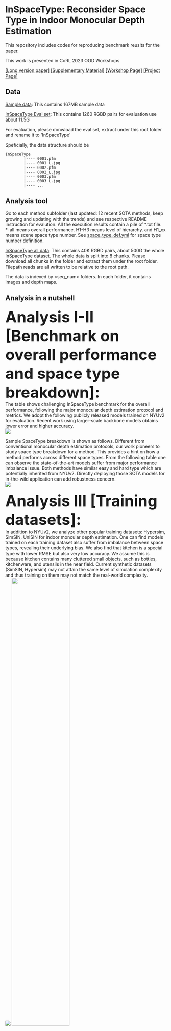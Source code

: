 # <div align=""> InSpaceType: Reconsider Space Type in Indoor Monocular Depth Estimation </div>

This repository includes codes for reproducing benchmark reuslts for the paper.

This work is presented in CoRL 2023 OOD Workshops

[[Long version paper]](https://arxiv.org/abs/2309.13516) [[Supplementary Material]](https://drive.google.com/file/d/1KO2xJ7e9WoSdeiEkBXDAQwjZnuSKvNXm/view?usp=sharing) [[Workshop Page]](https://openreview.net/forum?id=SYz0lN3n0H) [[Project Page]](https://depthcomputation.github.io/DepthPublic/)

## <div align="">Data</div>

[Sample data](https://drive.google.com/file/d/1ePsiverqYofCwuZJv98tLPWSj8bNU3ne/view?usp=sharing): This contains 167MB sample data

[InSpaceType Eval set](https://drive.google.com/file/d/1d3DiLPVEEk-hRvhaEfSK6adu5DPBdlF-/view?usp=sharing): This contains 1260 RGBD pairs for evaluation use about 11.5G

For evaluation, please donwload the eval set, extract under this root folder and rename it to 'InSpaceType'

Speficially, the data structure should be

```
InSpaceType
        |---- 0001.pfm
        |---- 0001_L.jpg
        |---- 0002.pfm
        |---- 0002_L.jpg
        |---- 0003.pfm
        |---- 0003_L.jpg
        |---- ...
```

## <div align="">Analysis tool</div>

Go to each method subfolder (last updated: 12 recent SOTA methods, keep growing and updating with the trends) and see respective README instruction for evalution. All the execution results contain a pile of *.txt file. *-all means overall performance. H1-H3 means level of hierarchy. and H1_xx means scene space type number. See [space_type_def.yml](https://github.com/DepthComputation/InSpaceType_Benchmark/blob/main/space_type_def.yml) for space type number definition.


[InSpaceType all data](https://drive.google.com/drive/folders/1EjdInytpvYWBT3BmQIDsTzFyP0dngP1U?usp=sharing): This contains 40K RGBD pairs, about 500G the whole InSpaceType dataset. The whole data is split into 8 chunks. Please download all chunks in the folder and extract them under the root folder. Filepath reads are all written to be relative to the root path.

The data is indexed by <seq_num> folders. In each folder, it contains images and depth maps.




## <div align="">Analysis in a nutshell</div>

<font size="45"> **Analysis I-II [Benchmark on overall performance and space type breakdown]:**</font><br>
The table shows challenging InSpaceType benchmark for the overall performance, following the major monocular depth estimation protocol and metrics. We adopt the following publicly released models trained on NYUv2 for evaluation. Recent work using larger-scale backbone models obtains lower error and higher accuracy.<br>
<img src='pics/overall.png'><br>

Sample SpaceType breakdown is shown as follows. Different from conventional monocular depth estimation protocols, our work pioneers to study space type breakdown for a method. This provides a hint on how a method performs across different space types. From the following table one can observe the state-of-the-art models suffer from major performance imbalance issue. Both methods have similar easy and hard type which are potentially inherited from NYUv2. Directly deploying those SOTA models for in-the-wild application can add robustness concern.<br>
<img src='pics/type.png'><br>

<font size="45">**Analysis III [Training datasets]:**</font><br>
In addition to NYUv2, we analyze other popular training datasets: Hypersim, SimSIN, UniSIN for indoor moncular depth estimation. One can find models trained on each training dataset also suffer from imbalance between space types, revealing their underlying bias. We also find that kitchen is a special type with lower RMSE but also very low accuracy. We assume this is because kitchen contains many cluttered small objects, such as bottles, kitchenware, and utensils in the near field. Current synthetic datasets (SimSIN, Hypersim) may not attain the same level of simulation complexity and thus training on them may not match the real-world complexity.<br>
<img src='pics/dataset-1.png'>
<img src='pics/dataset-2.png' width=60%>
<br>

<font size="45">**Analysis IV-V [Dataset fitting and bias mitigation]:**</font><br>
We first creat a larger InSpaceType training set and study a dataset fitting problem. This aims to show how each space type fits when training all the types together and attempts to observe concordance between types. From the table large room and lounge are large-size spaces and naturally result in slightly higher RMSE. It is worth noting that there is an apparent trend: for errors, larger rooms and longer ranges tend to have a higher estimation error; for accuracy, arbitrarily arranged small objects in the near field are challenging, a frequent scenario for kitchen.<br>
<img src='pics/fitting.png' width=75%>
<br>

We then study three different strategies to alleviate type imbalanceL meta-learning (ML), class reweighting (CR), and class-balance sampler (CBS). One can find CBS and ML are better strategies to attain lower standard deviation across types (t-STD) and better overall performance. Though CR attains lower t-STD, its overall performance drop as well. This is because CR could harm head-class performances as observed in literature.<br>
<img src='pics/mitigation.png' width=75%><br>


<font size="45">**Analysis VI [Intra-group generalization]**</font><br>
We next investigate generalization to unseen types. We divide the whole InSpaceType training set into different splits, train on each division, and then evaluate on InSpaceType eval split. The whole training set is divided into three groups based on similarity between types and concerns a situation where one collects training data almost in the same functionality that matches the primary application scenarios without considering different user scenarios. The left half shows generalization to other types, and the right half shows evaluation on different depth ranges. Training on specific groups can produce good performance on its dedicated types. However, one can observe training on only some types encounters severe issues in generalization to other unseen types, which further reveal high variation between different indoor environments, and pretrained knowledge on some types may not easily transfer to other types.<br>
<img src='pics/group.png'><br>

<font size="45">**Conclusion:**</font><br>
Unlike previous methods that focus on algorithmic developments, we are the first work to consider space types in indoor monocular depth estimation for robustness and practicability in deployment. We point out limitations in previous evaluations where performance variances across types are overlooked and present a novel dataset, InSpaceType, along with a hierarchical space type definition to facilitate our study. We give thorough studies to analyze and benchmark performance based on space types. Ten high-performing methods are examined, and we find they suffer from severe performance imbalance between space types. We analyze a total of 4 training datasets and enumerate their strength and weakness space types. 3 popular strategies, namely, class reweighting, type-balanced sampler, and meta-learning, are studied to mitigate imbalance. Further, we find generalization to unseen space types challenging due to high diversity of objects and mismatched scales across types. Overall, this work pursues a practical purpose and emphasizes the importance of this usually overlooked factor- space type in indoor environments. We call for attention to safety concerns for model deployment without considering performance variance across space types.<br>

<font size="45">**Sample heirarchy labeling and breakdown**</font><br>
<img src='pics/heirarchy.png'>


Please refer to the paper and the supplementary for the full results.

## <div align="">Bibtex</div>

If you find our work useful, please consider to cite our work 

    @article{wu2023inspacetype,
          title={InSpaceType: Reconsider Space Type in Indoor Monocular Depth Estimation},
          author={Wu, Cho-Ying and Gao, Quankai and Hsu, Chin-Cheng and Wu, Te-Lin and Chen, Jing-Wen and Neumann, Ulrich},
          journal={arXiv preprint arXiv:2309.13516},
          year={2023}
        }


## License
The dataset is CC BY-SA 4.0 licensed.
